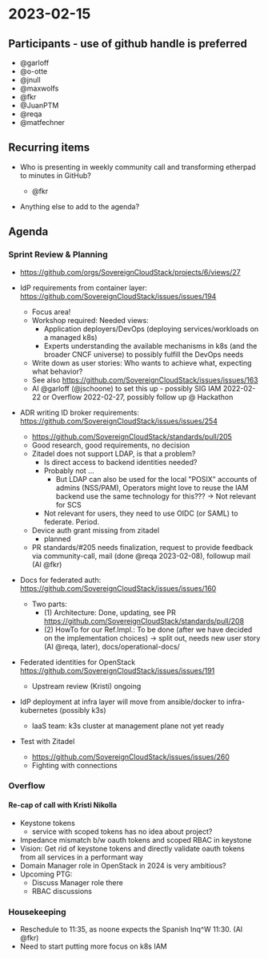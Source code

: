 # 2023-02-15
## Participants - use of github handle is preferred
* @garloff
* @o-otte
* @jnull
* @maxwolfs
* @fkr
* @JuanPTM
* @reqa
* @matfechner


## Recurring items
* Who is presenting in weekly community call and transforming etherpad to minutes in GitHub?
  * @fkr

* Anything else to add to the agenda?


## Agenda

### Sprint Review & Planning

* https://github.com/orgs/SovereignCloudStack/projects/6/views/27

* IdP requirements from container layer: https://github.com/SovereignCloudStack/issues/issues/194
  - Focus area!
  - Workshop required: Needed views:
    * Application deployers/DevOps  (deploying services/workloads on a managed k8s)
    * Experts understanding the available mechanisms in k8s (and the broader CNCF universe) to possibly fulfill the DevOps needs
  - Write down as user stories: Who wants to achieve what, expecting what behavior?
  - See also https://github.com/SovereignCloudStack/issues/issues/163
  - AI @garloff (@jschoone) to set this up - possibly SIG IAM 2022-02-22 or Overflow 2022-02-27, possibly follow up @ Hackathon

* ADR writing ID broker requirements: https://github.com/SovereignCloudStack/issues/issues/254
  * https://github.com/SovereignCloudStack/standards/pull/205
  * Good research, good requirements, no decision
  * Zitadel does not support LDAP, is that a problem?
    - Is direct access to backend identities needed?
    - Probably not ...
      - But LDAP can also be used for the local "POSIX" accounts of admins (NSS/PAM), Operators might love to reuse the IAM backend use the same technology for this??? -> Not relevant for SCS
    - Not relevant for users, they need to use OIDC (or SAML) to federate. Period.
  * Device auth grant missing from zitadel
    - planned
  * PR standards/#205 needs finalization, request to provide feedback via community-call, mail (done @reqa 2023-02-08), followup mail (AI @fkr)

* Docs for federated auth: https://github.com/SovereignCloudStack/issues/issues/160
  - Two parts: 
    - (1) Architecture: Done, updating, see PR https://github.com/SovereignCloudStack/standards/pull/208
    - (2) HowTo for our Ref.Impl.: To be done (after we have decided on the implementation choices)
      -> split out, needs new user story (AI @reqa, later), docs/operational-docs/

* Federated identities for OpenStack https://github.com/SovereignCloudStack/issues/issues/191
  * Upstream review (Kristi) ongoing

* IdP deployment at infra layer will move from ansible/docker to infra-kubernetes (possibly k3s)
  * IaaS team: k3s cluster at management plane not yet ready

* Test with Zitadel
  * https://github.com/SovereignCloudStack/issues/issues/260
  * Fighting with connections


### Overflow

#### Re-cap of call with Kristi Nikolla
* Keystone tokens
  - service with scoped tokens has no idea about project?
* Impedance mismatch b/w oauth tokens and scoped RBAC in keystone
* Vision: Get rid of keystone tokens and directly validate oauth tokens from all services in a performant way
* Domain Manager role in OpenStack in 2024 is very ambitious?
* Upcoming PTG:
  - Discuss Manager role there
  - RBAC discussions

### Housekeeping
* Reschedule to 11:35, as noone expects the Spanish Inq^W 11:30. (AI @fkr)
* Need to start putting more focus on k8s IAM
